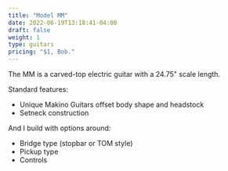 ```yaml
---
title: "Model MM"
date: 2022-06-19T13:18:41-04:00
draft: false
weight: 1
type: guitars
pricing: "$1, Bob."
---
```


The MM is a carved-top electric guitar with a 24.75" scale length.

Standard features:
- Unique Makino Guitars offset body shape and headstock
- Setneck construction

And I build with options around:
- Bridge type (stopbar or TOM style)
- Pickup type
- Controls